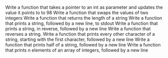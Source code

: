 Write a function that takes a pointer to an int as parameter and updates the value it points to to 98
Write a function that swaps the values of two integers
Write a function that returns the length of a string
Write a function that prints a string, followed by a new line, to stdout
Write a function that prints a string, in reverse, followed by a new line
Write a function that reverses a string.
Write a function that prints every other character of a string, starting with the first character, followed by a new line
Write a function that prints half of a string, followed by a new line
Write a function that prints n elements of an array of integers, followed by a new line
